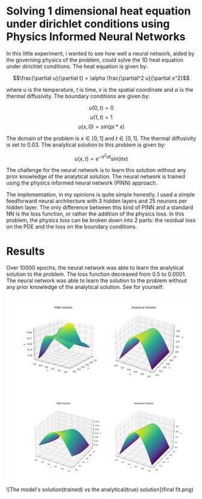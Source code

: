 # Solving 1 dimensional heat equation under dirichlet conditions using Physics Informed Neural Networks

In this little experiment, i wanted to see how well a neural network, aided by the governing physics of the problem, could solve the 1D heat equation under dirichlet conditions. The heat equation is given by:

$$\frac{\partial u}{\partial t} = \alpha \frac{\partial^2 u}{\partial x^2}$$

where $u$ is the temperature, $t$ is time, $x$ is the spatial coordinate and $\alpha$ is the thermal diffusivity. The boundary conditions are given by:

$$u(0, t) = 0$$
$$u(1, t) = 1$$
$$u(x, 0) = sin(pi*x)$$

The domain of the problem is $x \in [0, 1]$ and $t \in [0, 1]$. The thermal diffusivity is set to 0.03. The analytical solution to this problem is given by:

$$u(x, t) = e^{-\pi^2 \alpha t} sin(\pi x)$$

The challenge for the neural network is to learn this solution without any prior knowledge of the analytical solution. The neural network is trained using the physics informed neural network (PINN) approach.

The implementation, in my opinions is quite simple honestly. I used a simple feedforward neural architecture with 3 hidden layers and 25 neurons per hidden layer. The only difference between this kind of PINN and a standard NN is the loss function, or rather the addition of the physics loss. In this problem, the physics loss can be broken down into 2 parts: the residual loss on the PDE and the loss on the boundary conditions.

# Results
Over 10000 epochs, the neural network was able to learn the analytical solution to the problem. The loss function decreased from 0.5 to 0.0001. The neural network was able to learn the solution to the problem without any prior knowledge of the analytical solution.
See for yourself:

![The model's solution(not fully trained) vs the analytical(true) solution](iteration_2.png)
![The model's solution(not fully trained) vs the analytical(true) solution](iteration_3.png)
![The model's solution(trained) vs the analytical(true) solution](final fit.png)